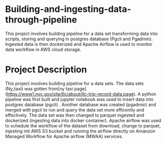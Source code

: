 # Building-and-ingesting-data-through-pipeline
This project involves building  pipeline for a data set transforming data into scripts, storing and querying in postgres database (Pgcli and Pgadmin). Ingested data is then dockerized and Apache Airflow is used to monitor data workflow in AWS cloud storage.

# Project Description
This project involves building pipeline for a data sets. The data sets (Ny_taxi) was gotten from[ny taxi page] (https://www1.nyc.gov/site/tlc/about/tlc-trip-record-data.page). A python pipeline was first built and jupyter notebook was used to insert data into postgres database (pgcli) . Another database was created (pgadmin) and merged with pgcli to run and query the data set more efficently and effectively. The data set was then changed to parquet ingested and dockerized (ingesting data into docker container). Apache airflow was used to schedule the workflow of the dataset from download, change to parquet, injesting inti AWS S3 bucket and running the airflow directly on Amanzon Managed Workflow for Apache airflow (MWAA) services.
